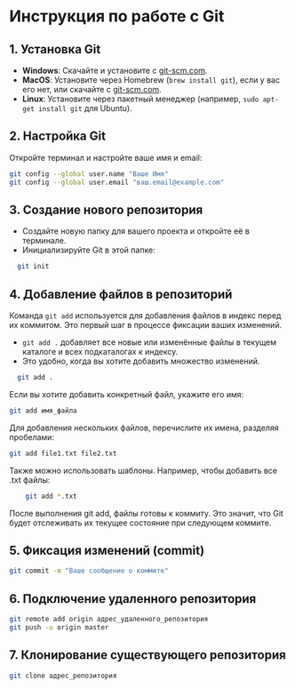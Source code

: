 # Инструкция по работе с Git

## 1. Установка Git
- **Windows**: Скачайте и установите с [git-scm.com](https://git-scm.com/download/win).
- **MacOS**: Установите через Homebrew (`brew install git`), если у вас его нет, или скачайте с [git-scm.com](https://git-scm.com/download/mac).
- **Linux**: Установите через пакетный менеджер (например, `sudo apt-get install git` для Ubuntu).

## 2. Настройка Git
Откройте терминал и настройте ваше имя и email:
```bash
git config --global user.name "Ваше Имя"
git config --global user.email "ваш.email@example.com"
```

## 3. Создание нового репозитория
- Создайте новую папку для вашего проекта и откройте её в терминале.
- Инициализируйте Git в этой папке:
```bash
  git init
```

## 4. Добавление файлов в репозиторий

Команда `git add` используется для добавления файлов в индекс перед их коммитом. 
Это первый шаг в процессе фиксации ваших изменений.

- `git add .` добавляет все новые или изменённые файлы в текущем каталоге и всех подкаталогах к индексу. 
- Это удобно, когда вы хотите добавить множество изменений.

```bash
  git add .
```
Если вы хотите добавить конкретный файл, укажите его имя:

```bash
git add имя_файла
```
Для добавления нескольких файлов, перечислите их имена, разделяя пробелами:

```bash
git add file1.txt file2.txt
```

Также можно использовать шаблоны. Например, чтобы добавить все .txt файлы:

```bash
    git add *.txt
```

После выполнения git add, файлы готовы к коммиту. Это значит, 
что Git будет отслеживать их текущее состояние при следующем коммите.


## 5. Фиксация изменений (commit)
```bash
git commit -m "Ваше сообщение о коммите"
```

## 6. Подключение удаленного репозитория
```bash
git remote add origin адрес_удаленного_репозитория
git push -u origin master
```


## 7. Клонирование существующего репозитория
```bash
git clone адрес_репозитория
```
